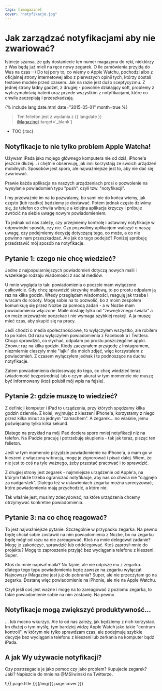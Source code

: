 ```yaml
---
tags: [imagazine]
cover: "notyfikacje.jpg"
---
```


# Jak zarządzać notyfikacjami aby nie zwariować?

Istnieje szansa, że gdy dostaniecie ten numer magazynu do ręki, niektórzy z Was będą już mieli na ręce nowy zegarek. O ile zamówienia przyjdą do Was na czas :-) Do tej pory to, co wiemy o Apple Watchu, pochodzi albo z oficjalnej strony internetowej albo z pierwszych opinii tych, którzy dostali testowe modele przed czasem. Jak na razie jest dużo sceptycyzmu. Z jednej strony ładny gadżet, z drugiej - powolnie działający soft, problemy z wytrzymałością baterii oraz przede wszystkim z notyfikacjami, które co chwila zaczepiają i przeszkadzają.

<!--More-->

{% include lang.date.html date="2015-05-01" month=true %}

> Ten felieton jest z wydania z {{ langdate }} [iMagazine](https://imagazine.pl){:target='_blank'}

* TOC
{:toc}

## Notyfikacje to nie tylko problem Apple Watcha!

Używam iPada jako mojego głównego komputera nie od dziś, iPhone'a jeszcze dłużej... i chętnie obserwuję, jak inni korzystają ze swoich urządzeń mobilnych. Sposobów jest sporo, ale najważniejsze jest to, aby nie dać się zwariować.

Prawie każda aplikacja na naszych urządzeniach prosi o pozwolenie na wysyłanie powiadomień typu "push", czyli tzw. "notyfikacji".

I my przeważnie im na to pozwalamy, bo sami nie do końca wiemy, jak często (lub rzadko) będziemy je dostawać. Potem jednak często dziwimy się, że telefon co chwila wibruje a kolejna aplikacja krzyczy i próbuje zwrócić na siebie uwagę nowym powiadomieniem.

To jednak od nas zależy, czy przejmiemy kontrolę i ustawimy notyfikacje w odpowiedni sposób, czy nie. Czy pozwolimy aplikacjom walczyć o naszą uwagę, czy podejmiemy decyzję dotyczącą tego, co może, a co nie powinno nam przeszkadzać. Ale jak do tego podejść? Poniżej spróbuję przedstawić mój sposób na notyfikacje.

## Pytanie 1: czego nie chcę wiedzieć?

Jedne z najpopularniejszych powiadomień dotyczą nowych maili i wszelkiego rodzaju wiadomości z social mediów.

U mnie wygląda to tak: powiadomienia o poczcie mam wyłączone całkowicie. Gdy chcę sprawdzić skrzynkę mailową, to po prostu odpalam ją raz na kilka godzin. Wtedy przeglądam wiadomości, reaguję jak trzeba i wracam do roboty. Mogę sobie na to pozwolić, bo z moim zespołem komunikuję się przez Nozbe za pomocą zadań - a w Nozbe mam powiadomienia włączone. Maile dostaję tylko od "zewnętrznego świata" a on może przeważnie poczekać i nie wymaga szybkiej reakcji. A ja muszę mieć czas, aby skupić się na pracy.

Jeśli chodzi o media społecznościowe, to wyłączyłem wszystko, ale robiłem to po kolei. Od razu wyłączyłem powiadomienia z Facebook'a i Twittera. Chcąc sprawdzić, co słychać, odpalam po prostu poszczególne appki. Znowu: raz na kilka godzin. Kiedy zaczynałem przygodę z Instagramem, niezmiernie cieszyły mnie "lajki" dla moich zdjęć, więc korzystałem z powiadomień. Z czasem wyłączyłem jednak i te podnoszące na duchu notyfikacje.

Zatem powiadomienia dostosowuję do tego, co chcę wiedzieć teraz (wiadomość bezpośrednia) lub o czym akurat w tym momencie nie muszę być informowany (ktoś polubił mój wpis na fejsie).

## Pytanie 2: gdzie muszę to wiedzieć?

Z definicji komputer i iPad to urządzenia, przy których spędzamy kilka godzin dziennie. Z kolei, wyjmując z kieszeni iPhone'a, korzystamy z niego przez kilka minut za jednym "zamachem". A zegarek... no właśnie, jemu poświęcamy tylko kilka sekund.

Dlatego na przykład na mój iPad dociera sporo mniej notyfikacji niż na telefon. Na iPadzie pracuję i potrzebuję skupienia - tak jak teraz, pisząc ten felieton.

Jeśli w tym momencie przyjdzie powiadomienie na iPhone'a, a mam go w kieszeni z włączoną wibracją, mogę je zignorować i pisać dalej. Wiem, że nie jest to coś na tyle ważnego, żeby przestać pracować i to sprawdzić.

Z drugiej strony jest zegarek - najmniejsze urządzenie od Apple'a, na którym także trzeba ograniczać notyfikacje, aby nas co chwila nie "ciągnęło za nadgarstek". Dlatego też w ustawieniach zegarka można sprecyzować, które powiadomienia mają przychodzić, a które nie.

Tak właśnie jest, musimy zdecydować, na które urządzenia chcemy otrzymywać konkretne powiadomienia.

## Pytanie 3: na co chcę reagować?

To jest najważniejsze pytanie. Szczególnie w przypadku zegarka. Na pewno będę chciał sobie zostawić na nim powiadomienia z Nozbe, bo na zegarku będę mógł od razu na nie zareagować. Ktoś na mnie delegował zadanie? Mogę je zakończyć, sprawdzić lub oddelegować. Ktoś zaprosił mnie do projektu? Mogę to zaproszenie przyjąć bez wyciągania telefonu z kieszeni. Super.

Ktoś do mnie napisał maila? No fajnie, ale nie odpiszę mu z zegarka... dlatego tego typu powiadomienia będę zawsze na zegarku wyłączał. Najnowszy iMagazine jest już do pobrania? Super, ale nie przeczytam go na zegarku. Dostanę więc powiadomienie na iPhonie, ale nie na Apple Watchu.

Czyli jeśli coś jest ważne i mogę na to zareagować z poziomu zegarka, to takie powiadomienie sobie na nim zostawię. Na pewno.

## Notyfikacje mogą zwiększyć produktywność...

... lub mocno wkurzyć. Ale to od nas zależy, jak będziemy z nich korzystać. Im dłużej o tym myślę, tym bardziej widzę Apple Watch jako takie "centrum kontroli", w którym nie tylko sprawdzam czas, ale podejmuję szybkie decyzje bez wyciągania telefonu z kieszeni lub zerkania na komputer bądź iPada.

## A jak Wy używacie notyfikacji?

Czy postrzegacie je jako pomoc czy jako problem? Kupujecie zegarek? Jaki? Napiszcie do mnie na @MSliwinski na Twitterze.

![{{ page.title }}](/img/{{ page.cover }})

[n]: https://michael.gratis/nozbe_pl
[np]: https://michael.gratis/nozbepersonal_pl